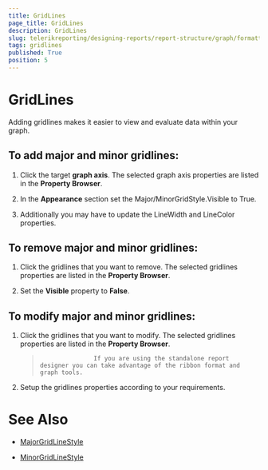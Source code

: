 ```yaml
---
title: GridLines
page_title: GridLines 
description: GridLines
slug: telerikreporting/designing-reports/report-structure/graph/formatting-a-graph/gridlines
tags: gridlines
published: True
position: 5
---
```


# GridLines



Adding gridlines makes it easier to view and evaluate data within your graph.

## To add major and minor gridlines:

1. Click the target __graph axis__.    The selected graph axis properties are listed in the __Property Browser__.

1. In the __Appearance__ section set the Major/MinorGridStyle.Visible to True.                 

1. Additionally you may have to update the LineWidth and LineColor properties.                  

## To remove major and minor gridlines:

1. Click the gridlines that you want to remove.    The selected gridlines properties are listed in the __Property Browser__.

1. Set the __Visible__ property to __False__.                 

## To modify major and minor gridlines:

1. Click the gridlines that you want to modify.    The selected gridlines properties are listed in the __Property Browser__.

    >                    If you are using the standalone report designer you can take advantage of the ribbon format and graph tools.                

1. Setup the gridlines properties according to your requirements.                 


# See Also
 

* [MajorGridLineStyle](/reporting/api/Telerik.Reporting.GraphAxis#Telerik_Reporting_GraphAxis_MajorGridLineStyle)  

* [MinorGridLineStyle](/reporting/api/Telerik.Reporting.GraphAxis#Telerik_Reporting_GraphAxis_MinorGridLineStyle)

